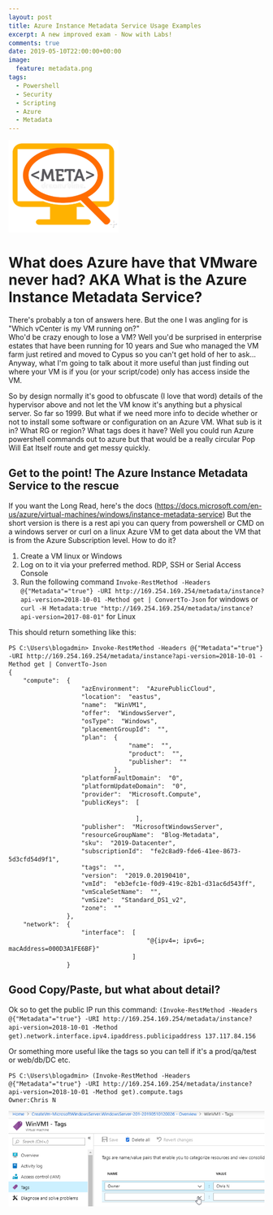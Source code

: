 ```yaml
---
layout: post
title: Azure Instance Metadata Service Usage Examples
excerpt: A new improved exam - Now with Labs!
comments: true
date: 2019-05-10T22:00:00+00:00
image:
  feature: metadata.png
tags: 
  - Powershell
  - Security
  - Scripting
  - Azure
  - Metadata
---
```

<img src=/public/metadata.png>   

# What does Azure have that VMware never had? AKA What is the Azure Instance Metadata Service? 
There's probably a ton of answers here.  But the one I was angling for is "Which vCenter is my VM running on?"  
Who'd be crazy enough to lose a VM?  Well you'd be surprised in enterprise estates that have been running for 10 years and Sue who managed the VM farm just retired and moved to Cypus so you can't get hold of her to ask...
Anyway, what I'm going to talk about it more useful than just finding out where your VM is if you (or your script/code) only has access inside the VM.

So by design normally it's good to obfuscate (I love that word) details of the hypervisor above and not let the VM know it's anything but a physical server.
So far so 1999.
But what if we need more info to decide whether or not to install some software or configuration on an Azure VM.  What sub is it in? What RG or region? What tags does it have?
Well you could run Azure powershell commands out to azure but that would be a really circular Pop Will Eat Itself route and get messy quickly.

## Get to the point! The Azure Instance Metadata Service to the rescue
If you want the Long Read, here's the docs
(https://docs.microsoft.com/en-us/azure/virtual-machines/windows/instance-metadata-service)
But the short version is there is a rest api you can query from powershell or CMD on a windows server or curl on a linux Azure VM to get data about the VM that is from the Azure Subscription level.
How to do it?
1. Create a VM linux or Windows
2. Log on to it via your preferred method.  RDP, SSH or Serial Access Console
3. Run the following command `Invoke-RestMethod -Headers @{"Metadata"="true"} -URI http://169.254.169.254/metadata/instance?api-version=2018-10-01 -Method get | ConvertTo-Json`  for windows
or `curl -H Metadata:true "http://169.254.169.254/metadata/instance?api-version=2017-08-01"` for Linux

This should return something like this:
```
PS C:\Users\blogadmin> Invoke-RestMethod -Headers @{"Metadata"="true"} -URI http://169.254.169.254/metadata/instance?api-version=2018-10-01 -Method get | ConvertTo-Json
{
    "compute":  {
                    "azEnvironment":  "AzurePublicCloud",
                    "location":  "eastus",
                    "name":  "WinVM1",
                    "offer":  "WindowsServer",
                    "osType":  "Windows",
                    "placementGroupId":  "",
                    "plan":  {
                                 "name":  "",
                                 "product":  "",
                                 "publisher":  ""
                             },
                    "platformFaultDomain":  "0",
                    "platformUpdateDomain":  "0",
                    "provider":  "Microsoft.Compute",
                    "publicKeys":  [

                                   ],
                    "publisher":  "MicrosoftWindowsServer",
                    "resourceGroupName":  "Blog-Metadata",
                    "sku":  "2019-Datacenter",
                    "subscriptionId":  "fe2c8ad9-fde6-41ee-8673-5d3cfd54d9f1",
                    "tags":  "",
                    "version":  "2019.0.20190410",
                    "vmId":  "eb3efc1e-f0d9-419c-82b1-d31ac6d543ff",
                    "vmScaleSetName":  "",
                    "vmSize":  "Standard_DS1_v2",
                    "zone":  ""
                },
    "network":  {
                    "interface":  [
                                      "@{ipv4=; ipv6=; macAddress=000D3A1FE6BF}"
                                  ]
                }
```

## Good Copy/Paste, but what about detail?
Ok so to get the public IP run this command:
`(Invoke-RestMethod -Headers @{"Metadata"="true"} -URI http://169.254.169.254/metadata/instance?api-version=2018-10-01 -Method get).network.interface.ipv4.ipaddress.publicipaddress
137.117.84.156`

Or something more useful like the tags so you can tell if it's a prod/qa/test or web/db/DC etc.
```
PS C:\Users\blogadmin> (Invoke-RestMethod -Headers @{"Metadata"="true"} -URI http://169.254.169.254/metadata/instance?api-version=2018-10-01 -Method get).compute.tags
Owner:Chris N
```
<img src=/public/vmtags.png>
